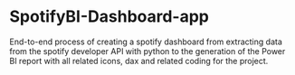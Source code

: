 # SpotifyBI-Dashboard-app
End-to-end process of creating a spotify dashboard from extracting data from the spotify developer API with python to the generation of the Power BI report with all related icons, dax and related coding for the project.
